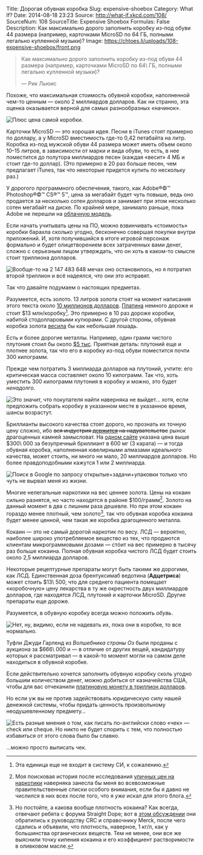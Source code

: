 Title: Дорогая обувная коробка
Slug: expensive-shoebox
Category: What If?
Date: 2014-08-18 23:23
Source: http://what-if.xkcd.com/108/
SourceNum: 108
SourceTitle: Expensive Shoebox
Formulas: False
Description: Как максимально дорого заполнить коробку из-под обуви 44 размера (например, карточками MicroSD по 64 ГБ, полными легально купленной музыки)?
Image: https://chtoes.li/uploads/108-expensive-shoebox/front.png

> Как максимально дорого заполнить коробку из-под обуви 44 размера (например, карточками MicroSD по 64\ ГБ, полными легально купленной музыки)?
>
> — Рик Льюис

Похоже, что максимальная стоимость обувной коробки, наполненной чем-то ценным — около 2 миллиардов долларов. Как ни странно, эта оценка оказывается верной для самых разнообразных «начинок».

![](/uploads/108-expensive-shoebox/billion_ru.png "Плюс цена самой коробки.")

Карточки MicroSD — это хорошая идея. Песни в iTunes стоят примерно по доллару, а у MicroSD вместимость где-то 0,42 петабайта на литр. Коробка из-под мужской обуви 44 размера может иметь объем около 10–15 литров, в зависимости от марки и вида обуви, то есть, в нее поместится до полутора миллиардов песен (каждая «весит» 4 МБ и стоит где-то доллар). (Это примерно в 20 раз больше песен, чем предлагает iTunes, так что некоторые придется купить по нескольку раз.)

У дорогого программного обеспечения, такого, как Adobe®©™ Photoshop®©™ CS®™ 5™, цена за мегабайт будет чуть повыше, ведь оно продается за несколько сотен долларов и занимает при этом несколько сотен мегабайт на диске. По крайней мере, занимало раньше, пока Adobe не перешли на [облачную модель](http://www.istockphoto.com/photo/your-own-cloud-20501613).

Если начать учитывать цены на ПО, можно взвинчивать «стоимость» коробки барахла сколько угодно, бесконечно совершая покупки внутри приложений. И, хотя получившийся в итоге игровой персонаж формально и будет олицетворением всех затраченных вами денег, сложно с серьезным лицом утверждать, что он хоть в каком-то смысле стоит триллиона долларов.

![](/uploads/108-expensive-shoebox/president_ru.png "Вообще-то на 2 147 483 648 мечах оно остановилось, но я потратил второй триллион и всё надеялся, что они это исправят.")

Так что давайте подумаем о настоящих предметах.

Разумеется, есть золото. 13 литров золота стоят на момент написания этого текста около [10 миллионов долларов](http://www.wolframalpha.com/input/?i=13+liters+*+gold+density+*+gold+price). [Платина](http://www.wolframalpha.com/input/?i=13+liters+*+platinum+density+*+platinum+price) немного дороже и стоит $13 млн/коробку[^1]. Это примерно в 10 раз дороже коробки, набитой стодолларовыми купюрами. С другой стороны, обувная коробка золота [весила](http://www.wolframalpha.com/input/?i=gold+density+*+13+liters) бы как небольшая лошадь.

[^1]: Эта единица еще не входит в систему СИ, к сожалению.

Есть и более дорогие металлы. Например, один грамм чистого плутония стоил бы около [$5 тыс](http://hypertextbook.com/facts/2008/AndrewMorel.shtml). Приятная деталь: плутоний еще и плотнее золота, так что его в коробку из-под обуви поместится почти 300 килограмм.

Прежде чем потратить 3 миллиарда долларов на плутоний, учтите: его критическая масса составляет около 10 килограмм. Так что, хоть уместить 300 килограмм плутония в коробку и можно, это будет *ненадолго*.

![](/uploads/108-expensive-shoebox/nuke.png "Это значит, что покупателя найти наверняка не выйдет… хотя, если предложить собрать коробку в указанном месте в указанное время, шансы возрастут.")

Бриллианты высокого качества стоят дорого, но прознать их точную цену сложно, ибо <strike>вся индустрия [держится](https://en.wikipedia.org/wiki/De_Beers_Diamonds_Antitrust_Litigation) на надувательстве</strike> рынок драгоценных камней замысловат. На [одном сайте](http://www.info-diamond.com/others/diamond-prices.html) указана цена выше \$300\ 000 за безупречный бриллиант в 600 мг (3 карата) — и тогда обувная коробка, наполненная ювелирными алмазами идеального качества, может стоить, ни много ни мало, 20 миллиардов долларов. Но более правдоподобными кажутся 1 или 2 миллиарда.

![](/uploads/108-expensive-shoebox/packing_ru.png "Поиск в Google по запросу открытые+задачи+упаковки только что чуть не вырвал меня из жизни.")

Многие нелегальные наркотики на вес ценнее золота. Цены на кокаин сильно разнятся, но часто находятся в районе $100/грамм[^2]. Золото на данный момент в два с лишним раза дешевле. Но при этом кокаин гораздо менее плотный, чем золото[^3], так что обувная коробка кокаина будет менее ценной, чем такая же коробка драгоценного металла.

[^2]: Моя поисковая история после исследования [уличных цен на наркотики](http://www.havocscope.com/black-market-prices/cocaine-prices/) наверняка занесла бы меня во всевозможные правительственные списки особого внимания, если бы я давно не числился в них всех после того, что я *уже* искал для этого блога.

[^3]: Но постойте, а какова вообще плотность кокаина? Как всегда, отвечают ребята с форума Straight Dope; вот в [этом обсуждении](http://boards.straightdope.com/sdmb/showthread.php?t=298784) они обратились к руководству CRC и справочнику Merck, после чего сдались и объявили, что плотность, наверное, 1 кг/л, как у большинства органических веществ. Тем не менее, они все же выяснили точку кипения кокаина и его коэффициент растворимости в оливковом масле.

Кокаин — это не самый дорогой наркотик по весу. ЛСД — вероятно, наиболее широко употребляемое вещество из тех, что продаются клиентам микрограммовыми дозами — стóит на вес примерно в тысячу раз больше кокаина. Полная обувная коробка чистого ЛСД будет стоить около 2,5 миллиарда долларов.

Некоторые рецептурные препараты могут быть такими же дорогими, как ЛСД. Единственная доза брентуксимаб ведотина (**Адцетриса**) может стоить \$13\ 500, что для среднего пациента помещает «коробочную» цену лекарства в ту же окрестность двух миллиардов долларов, где находятся ЛСД, плутоний и карточки MicroSD. Другие препараты еще дороже.

Разумеется, в обувную коробку всегда можно положить *обувь*.

![](/uploads/108-expensive-shoebox/weird_ru.png "Нет, ну, видимо, если не надевать их, пока они в коробке, то все нормально.")

Туфли Джуди Гарленд из *Волшебника страны Оз* были проданы с аукциона за \$666\ 000 и — в отличие от других вещей, кандидатуру которых я рассматривал — в какой-то момент могли на самом деле находиться в обувной коробке.

Если действительно хочется заполнить обувную коробку сколь угодно большим количеством денег, можно добиться от казначейства США, чтобы для вас отчеканили [платиновую монету в триллион долларов](https://en.wikipedia.org/wiki/Trillion_dollar_coin#Legal_basis).

Но если уж вы не против задействовать юридическую силу нашей денежной системы, чтобы придать ценность произвольному неодушевленному предмету…

![](/uploads/108-expensive-shoebox/check_ru.png "Есть разные мнения о том, как писать по-английски слово «чек» — check или cheque. Но никто не будет спорить с тем, что полностью избавиться от этого слова было бы славно.")

…можно просто выписать чек.
